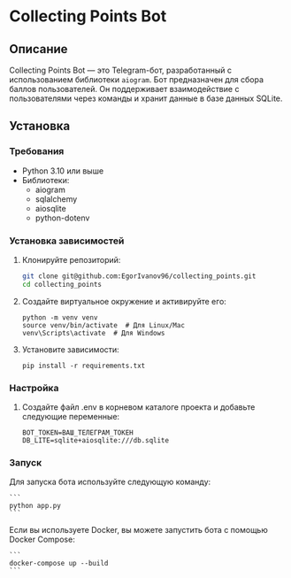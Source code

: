 # Collecting Points Bot

## Описание

Collecting Points Bot — это Telegram-бот, разработанный с использованием библиотеки `aiogram`. Бот предназначен для сбора баллов пользователей. Он поддерживает взаимодействие с пользователями через команды и хранит данные в базе данных SQLite.

## Установка

### Требования

- Python 3.10 или выше
- Библиотеки:
  - aiogram
  - sqlalchemy
  - aiosqlite
  - python-dotenv

### Установка зависимостей

1. Клонируйте репозиторий:

   ```bash
   git clone git@github.com:EgorIvanov96/collecting_points.git
   cd collecting_points
   ```

2. Создайте виртуальное окружение и активируйте его:

    ```
    python -m venv venv
    source venv/bin/activate  # Для Linux/Mac
    venv\Scripts\activate  # Для Windows
    ```

3. Установите зависимости:

    ```
    pip install -r requirements.txt
    ```

### Настройка

1. Создайте файл .env в корневом каталоге проекта и добавьте следующие переменные:

    ```
    BOT_TOKEN=ВАШ_ТЕЛЕГРАМ_ТОКЕН
    DB_LITE=sqlite+aiosqlite:///db.sqlite
    ```

### Запуск
Для запуска бота используйте следующую команду:

    ```
    python app.py
    ```

Если вы используете Docker, вы можете запустить бота с помощью Docker Compose:

    ```
    docker-compose up --build
    ```